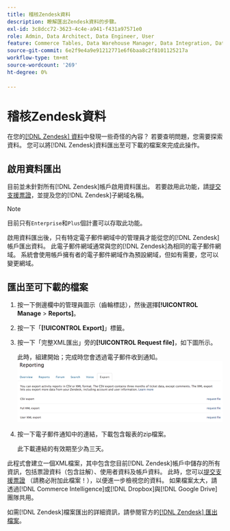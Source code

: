 ```yaml
---
title: 稽核Zendesk資料
description: 瞭解匯出Zendesk資料的步驟。
exl-id: 3c8dcc72-3623-4c4e-a941-f431a97571e0
role: Admin, Data Architect, Data Engineer, User
feature: Commerce Tables, Data Warehouse Manager, Data Integration, Data Import/Export
source-git-commit: 6e2f9e4a9e91212771e6f6baa8c2f8101125217a
workflow-type: tm+mt
source-wordcount: '269'
ht-degree: 0%

---
```


# 稽核Zendesk資料

在您的[[!DNL Zendesk] 資料](../integrations/exp-zendesk-data.md)中發現一些奇怪的內容？ 若要查明問題，您需要探索資料。 您可以將[!DNL Zendesk]資料匯出至可下載的檔案來完成此操作。

## 啟用資料匯出

目前並未針對所有[!DNL Zendesk]帳戶啟用資料匯出。 若要啟用此功能，請[提交支援票證](https://experienceleague.adobe.com/docs/commerce-knowledge-base/kb/troubleshooting/miscellaneous/mbi-service-policies.html?lang=zh-Hant)，並提及您的[!DNL Zendesk]子網域名稱。

>[!NOTE]
>
>目前只有`Enterprise`和`Plus`個計畫可以存取此功能。

啟用資料匯出後，只有特定電子郵件網域中的管理員才能從您的[!DNL Zendesk]帳戶匯出資料。 此電子郵件網域通常與您的[!DNL Zendesk]為相同的電子郵件網域。 系統會使用帳戶擁有者的電子郵件網域作為預設網域，但如有需要，您可以變更網域。

## 匯出至可下載的檔案

1. 按一下側邊欄中的管理員圖示（齒輪標誌），然後選擇&#x200B;**[!UICONTROL Manage** > **Reports]**。
1. 按一下「**[!UICONTROL Export]**」標籤。
1. 按一下「完整XML匯出」旁的&#x200B;**[!UICONTROL Request file]**，如下圖所示。

   此時，組建開始；完成時您會透過電子郵件收到通知。
   ![reports_export_new.png](../../../assets/reports_export_new.png)

1. 按一下電子郵件通知中的連結，下載包含報表的zip檔案。

   此下載連結的有效期至少為三天。

此程式會建立一個XML檔案，其中包含您目前[!DNL Zendesk]帳戶中儲存的所有資訊，包括票證資料（包含註解）、使用者資料及帳戶資料。 此時，您可以[提交支援票證](https://experienceleague.adobe.com/docs/commerce-knowledge-base/kb/troubleshooting/miscellaneous/mbi-service-policies.html?lang=zh-Hant) （請務必附加此檔案！），以便進一步檢視您的資料。 如果檔案太大，請透過[!DNL Commerce Intelligence]或[!DNL Dropbox]與[!DNL Google Drive]團隊共用。

如需[!DNL Zendesk]檔案匯出的詳細資訊，請參閱官方的[[!DNL Zendesk] 匯出檔案](https://support.zendesk.com/hc/en-us/articles/4408886165402-Exporting-data-to-a-JSON-CSV-or-XML-file)。
